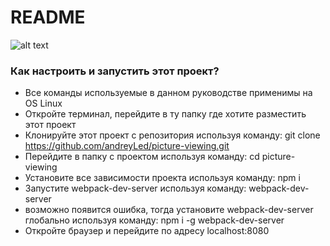 # README #

![alt text](https://cloud.githubusercontent.com/assets/22764733/20351352/25bc4d76-ac1b-11e6-8ba3-18774737a835.jpg)

### Как настроить и запустить этот проект? ###

* Все команды используемые в данном руководстве применимы на OS Linux
* Откройте терминал, перейдите в ту папку где хотите разместить этот проект 
* Клонируйте этот проект с репозитория используя команду: git clone https://github.com/andreyLed/picture-viewing.git
* Перейдите в папку с проектом используя команду: cd picture-viewing
* Установите все зависимости проекта используя команду: npm i
* Запустите webpack-dev-server используя команду: webpack-dev-server 
*    возможно появится ошибка, тогда установите webpack-dev-server глобально используя команду: npm i -g webpack-dev-server
* Откройте браузер и перейдите по адресу localhost:8080

